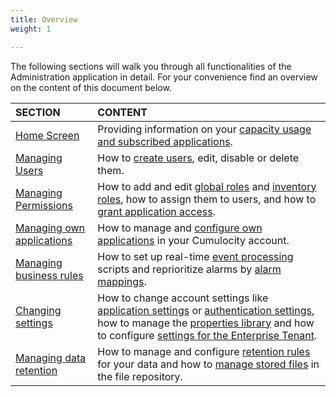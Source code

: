 ```yaml
---
title: Overview
weight: 1

---
```


The following sections will walk you through all functionalities of the Administration application in detail. For your convenience find an overview on the content of this document below.

|SECTION|CONTENT|
|:---|:---|
|[Home Screen](#home-screen)|Providing information on your [capacity usage and subscribed applications](#home-screen).
|[Managing Users](#managing-users)|How to [create users](#creating-users), edit, disable or delete them.
|[Managing Permissions](#managing-permissions)|How to add and edit [global roles](#global) and [inventory roles](#inventory), how to assign them to users, and how to [grant application access](#app-access).
|[Managing own applications](#managing-applications)|How to manage and [configure own applications](#managing-applications) in your Cumulocity account.
|[Managing business rules](#business-rules)|How to set up real-time [event processing](#event-processing) scripts and reprioritize alarms by [alarm mappings](#reprio-alarms).
|[Changing settings](#changing-settings)|How to change account settings like [application settings](#default-app) or [authentication settings](#authentication), how to manage the [properties library](#properties) and how to configure [settings for the Enterprise Tenant](#config-platform).
|[Managing data retention](#retention-rules)|How to manage and configure [retention rules](#retention-rules) for your data and how to [manage stored files](#files) in the file repository.
